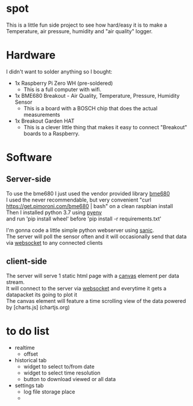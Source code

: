 # spot
This is a little fun side project to see how hard/easy it is to make a Temperature, air pressure, humidity and "air quality" logger.

# Hardware
I didn't want to solder anything so I bought:
* 1x Raspberry Pi Zero WH (pre-soldered)
  - This is a full computer with wifi.
* 1x BME680 Breakout - Air Quality, Temperature, Pressure, Humidity Sensor
  - This is a board with a BOSCH chip that does the actual measurements
* 1x Breakout Garden HAT
  - This is a clever little thing that makes it easy to connect "Breakout" boards to a Raspberry.

# Software
## Server-side
To use the bme680 I just used the vendor provided library [bme680](https://github.com/pimoroni/bme680-python)  
I used the never recommendable, but very convenient "curl https://get.pimoroni.com/bme680 | bash" on a clean raspbian install  
Then I installed python 3.7 using [pyenv](https://github.com/pyenv/pyenv)  
and run 'pip install wheel' before 'pip install -r requirements.txt'  

I'm gonna code a little simple python webserver using [sanic](https://github.com/huge-success/sanic).  
The server will poll the sensor often and it will occasionally send that data via [websocket](https://developer.mozilla.org/en-US/docs/Web/API/WebSocket) to any connected clients
## client-side
The server will serve 1 static html page with a [canvas](https://developer.mozilla.org/en-US/docs/Web/API/Canvas_API) element per data stream.  
It will connect to the server via [websocket](https://developer.mozilla.org/en-US/docs/Web/API/WebSocket) and everytime it gets a datapacket its going to plot it  
The canvas element will feature a time scrolling view of the data powered by [charts.js] (chartjs.org)

# to do list
* realtime
  * offset
* historical tab
  * widget to select to/from date
  * widget to select time resolution
  * button to download viewed or all data
* settings tab
  * log file storage place
  *

